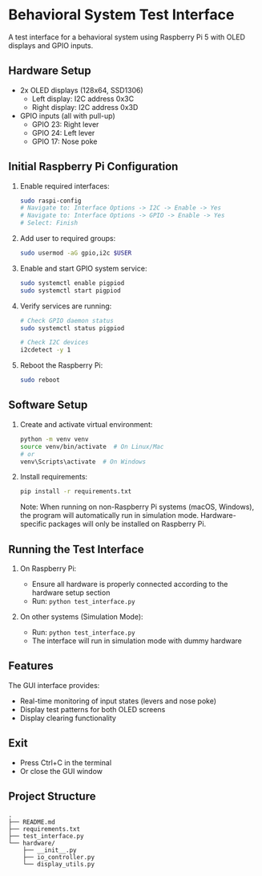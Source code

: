 # Behavioral System Test Interface

A test interface for a behavioral system using Raspberry Pi 5 with OLED displays and GPIO inputs.

## Hardware Setup

- 2x OLED displays (128x64, SSD1306)
  - Left display: I2C address 0x3C
  - Right display: I2C address 0x3D
- GPIO inputs (all with pull-up)
  - GPIO 23: Right lever
  - GPIO 24: Left lever
  - GPIO 17: Nose poke

## Initial Raspberry Pi Configuration

1. Enable required interfaces:
   ```bash
   sudo raspi-config
   # Navigate to: Interface Options -> I2C -> Enable -> Yes
   # Navigate to: Interface Options -> GPIO -> Enable -> Yes
   # Select: Finish
   ```

2. Add user to required groups:
   ```bash
   sudo usermod -aG gpio,i2c $USER
   ```

3. Enable and start GPIO system service:
   ```bash
   sudo systemctl enable pigpiod
   sudo systemctl start pigpiod
   ```

4. Verify services are running:
   ```bash
   # Check GPIO daemon status
   sudo systemctl status pigpiod
   
   # Check I2C devices
   i2cdetect -y 1
   ```

5. Reboot the Raspberry Pi:
   ```bash
   sudo reboot
   ```

## Software Setup

1. Create and activate virtual environment:
   ```bash
   python -m venv venv
   source venv/bin/activate  # On Linux/Mac
   # or
   venv\Scripts\activate  # On Windows
   ```

2. Install requirements:
   ```bash
   pip install -r requirements.txt
   ```

   Note: When running on non-Raspberry Pi systems (macOS, Windows), the program will automatically run in simulation mode. Hardware-specific packages will only be installed on Raspberry Pi.

## Running the Test Interface

1. On Raspberry Pi:
   - Ensure all hardware is properly connected according to the hardware setup section
   - Run: `python test_interface.py`

2. On other systems (Simulation Mode):
   - Run: `python test_interface.py`
   - The interface will run in simulation mode with dummy hardware

## Features

The GUI interface provides:
- Real-time monitoring of input states (levers and nose poke)
- Display test patterns for both OLED screens
- Display clearing functionality

## Exit

- Press Ctrl+C in the terminal
- Or close the GUI window

## Project Structure
```
.
├── README.md
├── requirements.txt
├── test_interface.py
└── hardware/
    ├── __init__.py
    ├── io_controller.py
    └── display_utils.py
```